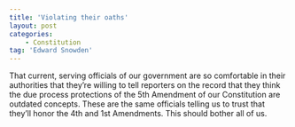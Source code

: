 ```yaml
---
title: 'Violating their oaths'
layout: post
categories:
    - Constitution
tag: 'Edward Snowden'
---
```


That current, serving officials of our government are so comfortable in their authorities that they’re willing to tell reporters on the record that they think the due process protections of the 5th Amendment of our Constitution are outdated concepts. These are the same officials telling us to trust that they’ll honor the 4th and 1st Amendments. This should bother all of us.